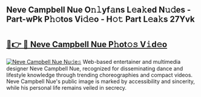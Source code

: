## Neve Campbell Nue O𝚗𝚕yf𝚊ns L𝚎a𝚔ed N𝚞𝚍es - Part-wPk P𝚑𝚘tos Vi𝚍𝚎o - H𝚘𝚝 Part L𝚎a𝚔s 27Yvk

# <h2><a href="http://kfdtgbc.oniu.top/?m=Neve+Campbell+Nue">🔗👉 🔴 Neve Campbell Nue P𝚑ot𝚘𝚜 V𝚒d𝚎o</a></h2>

[![Neve Campbell Nue Nu𝚍e𝚜](https://i.imgur.com/0qMVB7G.gif)](http://kfdtgbc.oniu.top/?m=Neve+Campbell+Nue)
Web-based entertainer and multimedia designer Neve Campbell Nue, recognized for disseminating dance and lifestyle knowledge through trending choreographies and compact videos. Neve Campbell Nue's public image is marked by accessibility and sincerity, while his personal life remains veiled in secrecy.  
